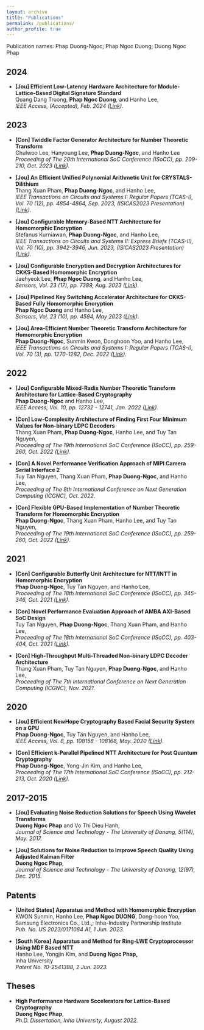 ```yaml
---
layout: archive
title: "Publications"
permalink: /publications/
author_profile: true
---
```


Publication names: Phap Duong-Ngoc; Phap Ngoc Duong; Duong Ngoc Phap

## 2024

* **[Jou] Efficient Low-Latency Hardware Architecture for Module-Lattice-Based Digital Signature Standard**  
  Quang Dang Truong, **Phap Ngoc Duong**, and Hanho Lee,  
  *IEEE Access, (Accepted), Feb. 2024 (<a href="https://ieeexplore.ieee.org/document/10445248">Link</a>).*

## 2023

* **[Con] Twiddle Factor Generator Architecture for Number Theoretic Transform**  
  Chulwoo Lee, Hanyoung Lee, **Phap Duong-Ngoc**, and Hanho Lee  
  *Proceeding of The 20th International SoC Conference (ISoCC), pp. 209-210, Oct. 2023 (<a href="https://ieeexplore.ieee.org/abstract/document/10396598">Link</a>).*

* **[Jou] An Efficient Unified Polynomial Arithmetic Unit for CRYSTALS-Dilithium**  
  Thang Xuan Pham, **Phap Duong-Ngoc**, and Hanho Lee,  
  *IEEE Transactions on Circuits and Systems I: Regular Papers (TCAS-I), Vol. 70 (12), pp. 4854-4864, Sep. 2023, (ISICAS2023 Presentation) (<a href="https://ieeexplore.ieee.org/abstract/document/10266817">Link</a>).*

* **[Jou] Configurable Memory-Based NTT Architecture for Homomorphic Encryption**  
  Stefanus Kurniawan, **Phap Duong-Ngoc**, and Hanho Lee,  
  *IEEE Transactions on Circuits and Systems II: Express Briefs (TCAS-II), Vol. 70 (10), pp. 3942-3946, Jun. 2023, (ISICAS2023 Presentation) (<a href="https://ieeexplore.ieee.org/document/10163901">Link</a>).*

* **[Jou] Configurable Encryption and Decryption Architectures for CKKS-Based Homomorphic Encryption**  
  Jaehyeok Lee, **Phap Ngoc Duong**, and Hanho Lee,  
  *Sensors, Vol. 23 (17), pp. 7389, Aug. 2023 (<a href="https://www.mdpi.com/1424-8220/23/17/7389">Link</a>).*

* **[Jou] Pipelined Key Switching Accelerator Architecture for CKKS-Based Fully Homomorphic Encryption**  
  **Phap Ngoc Duong** and Hanho Lee,  
  *Sensors, Vol. 23 (10), pp. 4594, May 2023 (<a href="https://www.mdpi.com/1424-8220/23/10/4594">Link</a>).*

* **[Jou] Area-Efficient Number Theoretic Transform Architecture for Homomorphic Encryption**  
  **Phap Duong-Ngoc**, Sunmin Kwon, Donghoon Yoo, and Hanho Lee,  
  *IEEE Transactions on Circuits and Systems I: Regular Papers (TCAS-I), Vol. 70 (3), pp. 1270-1282, Dec. 2022 (<a href="https://ieeexplore.ieee.org/document/9976314">Link</a>).*

## 2022  

* **[Jou] Configurable Mixed-Radix Number Theoretic Transform Architecture for Lattice-Based Cryptography**  
  **Phap Duong-Ngoc** and Hanho Lee,  
  *IEEE Access, Vol. 10, pp. 12732 - 12741, Jan. 2022 (<a href="https://ieeexplore.ieee.org/document/9690849">Link</a>).*

* **[Con] Low-Complexity Architecture of Finding First Four Minimum Values for Non-binary LDPC Decoders**  
  Thang Xuan Pham, **Phap Duong-Ngoc**, Hanho Lee, and Tuy Tan Nguyen,  
  *Proceeding of The 19th International SoC Conference (ISoCC), pp. 259-260, Oct. 2022 (<a href="https://ieeexplore.ieee.org/abstract/document/10031266">Link</a>).*

* **[Con] A Novel Performance Verification Approach of MIPI Camera Serial Interface 2**  
  Tuy Tan Nguyen, Thang Xuan Pham, **Phap Duong-Ngoc**, and Hanho Lee,  
  *Proceeding of The 8th International Conference on Next Generation Computing (ICGNC), Oct. 2022.*

* **[Con] Flexible GPU-Based Implementation of Number Theoretic Transform for Homomorphic Encryption**  
  **Phap Duong-Ngoc**, Thang Xuan Pham, Hanho Lee, and Tuy Tan Nguyen,  
  *Proceeding of The 19th International SoC Conference (ISoCC), pp. 259-260, Oct. 2022 (<a href="https://ieeexplore.ieee.org/document/10031464">Link</a>).*

## 2021

* **[Con] Configurable Butterfly Unit Architecture for NTT/INTT in Homomorphic Encryption**  
  **Phap Duong-Ngoc**, Tuy Tan Nguyen, and Hanho Lee,  
  *Proceeding of The 18th International SoC Conference (ISoCC), pp. 345-346, Oct. 2021 (<a href="https://ieeexplore.ieee.org/document/9614034">Link</a>).*

* **[Con] Novel Performance Evaluation Approach of AMBA AXI-Based SoC Design**  
  Tuy Tan Nguyen, **Phap Duong-Ngoc**, Thang Xuan Pham, and Hanho Lee,  
  *Proceeding of The 18th International SoC Conference (ISoCC), pp. 403-404, Oct. 2021 (<a href="https://ieeexplore.ieee.org/document/9613920">Link</a>).*
 
* **[Con] High-Throughput Multi-Threaded Non-binary LDPC Decoder Architecture**  
  Thang Xuan Pham, Tuy Tan Nguyen, **Phap Duong-Ngoc**, and Hanho Lee,  
  *Proceeding of The 7th International Conference on Next Generation Computing (ICGNC), Nov. 2021.*

## 2020

* **[Jou] Efficient NewHope Cryptography Based Facial Security System on a GPU**  
  **Phap Duong-Ngoc**, Tuy Tan Nguyen, and Hanho Lee,  
  *IEEE Access, Vol. 8, pp. 108158 - 108168, May. 2020 (<a href="https://ieeexplore.ieee.org/document/9109278">Link</a>).*

* **[Con] Efficient k-Parallel Pipelined NTT Architecture for Post Quantum Cryptography**  
  **Phap Duong-Ngoc**, Yong-Jin Kim, and Hanho Lee,  
  *Proceeding of The 17th International SoC Conference (ISoCC), pp. 212-213, Oct. 2020 (<a href="https://ieeexplore.ieee.org/document/9332806">Link</a>).*

## 2017-2015

* **[Jou] Evaluating Noise Reduction Solutions for Speech Using Wavelet Transforms**  
  **Duong Ngoc Phap** and Vo Thi Dieu Hanh,  
  *Journal of Science and Technology - The University of Danang, 5(114), May. 2017.*

* **[Jou] Solutions for Noise Reduction to Improve Speech Quality Using Adjusted Kalman Filter**  
  **Duong Ngoc Phap**,  
  *Journal of Science and Technology - The University of Danang, 12(97), Dec. 2015.*

## Patents

* **[United States] Apparatus and Method with Homomorphic Encryption**  
  KWON Sunmin, Hanho Lee, **Phap Ngoc DUONG**, Dong-hoon Yoo,  
  Samsung Electronics Co., Ltd.,; Inha-Industry Partnership Institute  
  *Pub. No. US 2023/0171084 A1, 1 Jun. 2023.*

* **[South Korea] Apparatus and Method for Ring-LWE Cryptoprocessor Using MDF Based NTT**  
  Hanho Lee, Yongjin Kim, and **Duong Ngoc Phap,**  
  Inha University  
  *Patent No. 10-2541388, 2 Jun. 2023.*

## Theses

* **High Performance Hardware Sccelerators for Lattice-Based Cryptography**  
  **Duong Ngoc Phap**,  
  *Ph.D. Dissertation, Inha University, August 2022.*